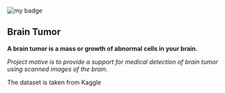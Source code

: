 ![my badge](https://badgen.net/badge/hello/world/red?icon=twitter)

## Brain Tumor

**A brain tumor is a mass or growth of abnormal cells in your brain.**

*Project motive is to provide a support for medical detection of brain tumor using scanned images of the brain.*

The dataset is taken from Kaggle


